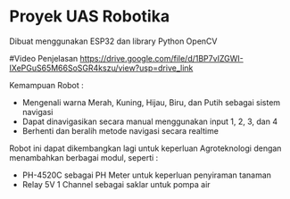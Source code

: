 # Proyek UAS Robotika
Dibuat menggunakan ESP32 dan library Python OpenCV

#Video Penjelasan
https://drive.google.com/file/d/1BP7vIZGWI-IXePGuS65M66SoSGR4kszu/view?usp=drive_link

Kemampuan Robot :
 - Mengenali warna Merah, Kuning, Hijau, Biru, dan Putih sebagai sistem navigasi
 - Dapat dinavigasikan secara manual menggunakan input 1, 2, 3, dan 4
 - Berhenti dan beralih metode navigasi secara realtime

Robot ini dapat dikembangkan lagi untuk keperluan Agroteknologi dengan menambahkan berbagai modul, seperti :
 - PH-4520C sebagai PH Meter untuk keperluan penyiraman tanaman
 - Relay 5V 1 Channel sebagai saklar untuk pompa air
